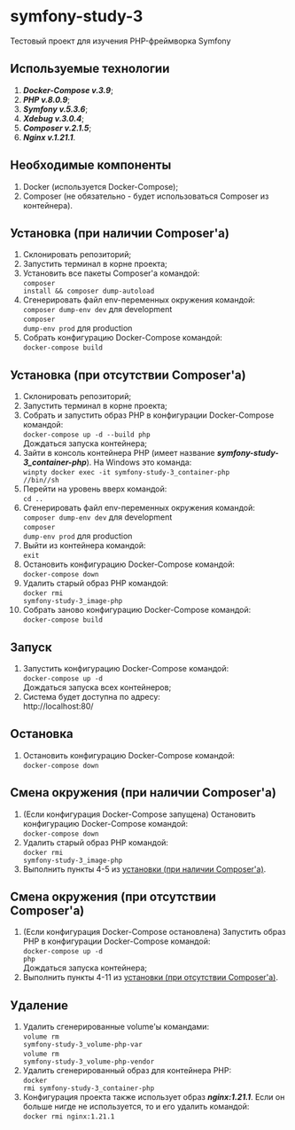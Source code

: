 <h1>symfony-study-3</h1>

Тестовый проект для изучения PHP-фреймворка Symfony

<h2>Используемые технологии</h2>

1. <i><b>Docker-Compose v.3.9</b></i>;
2. <i><b>PHP v.8.0.9</b></i>;
3. <i><b>Symfony v.5.3.6</b></i>;
4. <i><b>Xdebug v.3.0.4</b></i>;
5. <i><b>Composer v.2.1.5</b></i>;
6. <i><b>Nginx v.1.21.1</b></i>.

<h2>Необходимые компоненты</h2>

1. Docker (используется Docker-Compose);
2. Composer (не обязательно - будет использоваться Composer из контейнера).

<h2>Установка (при наличии Composer'а)</h2>

1. Склонировать репозиторий;
2. Запустить терминал в корне проекта;
3. Установить все пакеты Composer'а командой:<br/>
<code>composer install && composer dump-autoload</code>
4. Сгенерировать файл env-переменных окружения командой:<br/>
<code>composer dump-env dev</code> для development<br/>
<code>composer dump-env prod</code> для production
5. Собрать конфигурацию Docker-Compose командой:<br/>
<code>docker-compose build</code>

<h2>Установка (при отсутствии Composer'а)</h2>

1. Склонировать репозиторий;
2. Запустить терминал в корне проекта;
3. Собрать и запустить образ PHP в конфигурации Docker-Compose командой:<br/>
<code>docker-compose up -d --build php</code><br/>
Дождаться запуска контейнера;
4. Зайти в консоль контейнера PHP (имеет название <i><b>symfony-study-3_container-php</b></i>). На Windows это команда:<br/>
<code>winpty docker exec -it symfony-study-3_container-php //bin//sh</code>
5. Перейти на уровень вверх командой:<br/>
<code>cd ..</code>
6. Сгенерировать файл env-переменных окружения командой:<br/>
<code>composer dump-env dev</code> для development<br/>
<code>composer dump-env prod</code> для production
7. Выйти из контейнера командой:<br/>
<code>exit</code>
8. Остановить конфигурацию Docker-Compose командой:<br/>
<code>docker-compose down</code>
9. Удалить старый образ PHP командой:<br/>
<code>docker rmi symfony-study-3_image-php</code>
9. Собрать заново конфигурацию Docker-Compose командой:<br/>
<code>docker-compose build</code>

<h2>Запуск</h2>

1. Запустить конфигурацию Docker-Compose командой:<br/>
<code>docker-compose up -d</code><br/>
Дождаться запуска всех контейнеров;
2. Система будет доступна по адресу:<br/>
http://localhost:80/

<h2>Остановка</h2>

1. Остановить конфигурацию Docker-Compose командой:<br/>
<code>docker-compose down</code>

<h2>Смена окружения (при наличии Composer'а)</h2>

1. (Если конфигурация Docker-Compose запущена) Остановить конфигурацию Docker-Compose командой:<br/>
<code>docker-compose down</code>
2. Удалить старый образ PHP командой:<br/>
<code>docker rmi symfony-study-3_image-php</code>
3. Выполнить пункты 4-5 из <a href="#установка-при-наличии-composerа">установки (при наличии Composer'а)</a>.

<h2>Смена окружения (при отсутствии Composer'а)</h2>

1. (Если конфигурация Docker-Compose остановлена) Запустить образ PHP в конфигурации Docker-Compose командой:<br/>
<code>docker-compose up -d php</code><br/>
Дождаться запуска контейнера;
2. Выполнить пункты 4-11 из <a href="#установка-при-отсутствии-composerа">установки (при отсутствии Composer'а)</a>.

<h2>Удаление</h2>

1. Удалить сгенерированные volume'ы командами:<br/>
<code>volume rm symfony-study-3_volume-php-var</code><br/>
<code>volume rm symfony-study-3_volume-php-vendor</code>
2. Удалить сгенерированный образ для контейнера PHP:<br/>
<code>docker rmi symfony-study-3_container-php</code>
3. Конфигурация проекта также использует образ <i><b>nginx:1.21.1</b></i>. Если он больше нигде не используется, то и его удалить командой:<br/>
<code>docker rmi nginx:1.21.1</code>
